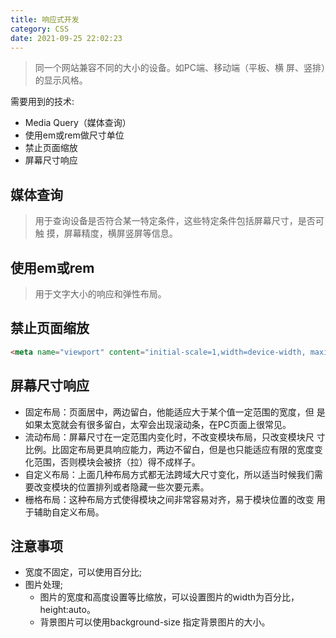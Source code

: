 ```yaml
---
title: 响应式开发
category: CSS
date: 2021-09-25 22:02:23
---
```


> 同一个网站兼容不同的大小的设备。如PC端、移动端（平板、横 屏、竖排）的显示风格。

需要用到的技术:

- Media Query（媒体查询）
- 使用em或rem做尺寸单位
- 禁止页面缩放
- 屏幕尺寸响应

## 媒体查询

> 用于查询设备是否符合某一特定条件，这些特定条件包括屏幕尺寸，是否可触 摸，屏幕精度，横屏竖屏等信息。



## 使用em或rem

> 用于文字大小的响应和弹性布局。



## 禁止页面缩放

```html
<meta name="viewport" content="initial-scale=1,width=device-width, maximum-scale=1, user-scalable=no" />
```



## 屏幕尺寸响应

-  固定布局：页面居中，两边留白，他能适应大于某个值一定范围的宽度，但 是如果太宽就会有很多留白，太窄会出现滚动条，在PC页面上很常见。
- 流动布局：屏幕尺寸在一定范围内变化时，不改变模块布局，只改变模块尺 寸比例。比固定布局更具响应能力，两边不留白，但是也只能适应有限的宽度变 化范围，否则模块会被挤（拉）得不成样子。
-  自定义布局：上面几种布局方式都无法跨域大尺寸变化，所以适当时候我们需 要改变模块的位置排列或者隐藏一些次要元素。
- 栅格布局：这种布局方式使得模块之间非常容易对齐，易于模块位置的改变 用于辅助自定义布局。

## 注意事项

- 宽度不固定，可以使用百分比;
- 图片处理;
  - 图片的宽度和高度设置等比缩放，可以设置图片的width为百分比， height:auto。
  - 背景图片可以使用background-size 指定背景图片的大小。
